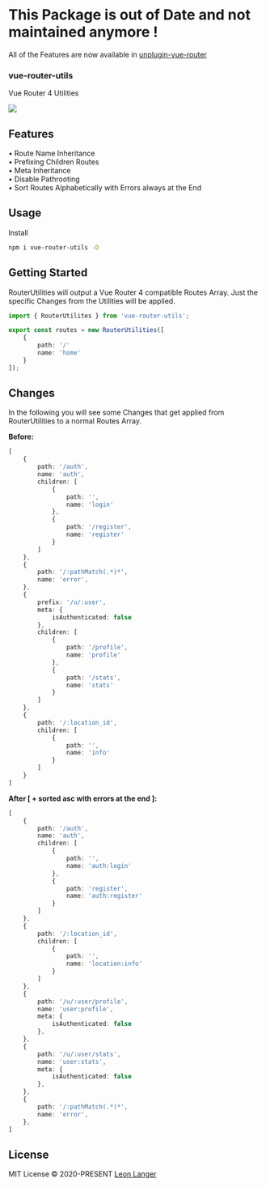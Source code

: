 
# This Package is out of Date and not maintained anymore !

All of the Features are now available in  [unplugin-vue-router](https://github.com/posva/unplugin-vue-router)


<h3 align="left">vue-router-utils</h2>

<p align="left">Vue Router 4 Utilities</p>

<p align="left">
<a href="https://www.npmjs.com/package/vue-router-utils">
<img src="https://img.shields.io/npm/v/vue-router-utils?color=222&style=flat-square">
</a>
</p>

## Features

• Route Name Inheritance
<br />
• Prefixing Children Routes
<br />
• Meta Inheritance
<br />
• Disable Pathrooting
<br />
• Sort Routes Alphabetically with Errors always at the End

## Usage

Install

```bash
npm i vue-router-utils -D
```

## Getting Started
RouterUtilities will output a Vue Router 4 compatible Routes Array.
Just the specific Changes from the Utilities will be applied.

```ts
import { RouterUtilites } from 'vue-router-utils';

export const routes = new RouterUtilities([
	{
		path: '/'
		name: 'home'
	}
]);
```

## Changes
In the following you will see some Changes that get applied from RouterUtilities to a normal Routes Array.

**Before:**
```ts
[
	{
		path: '/auth',
		name: 'auth',
		children: [
			{
				path: '',
				name: 'login'
			},
			{
				path: '/register',
				name: 'register'
			}
		]
	},
	{
		path: '/:pathMatch(.*)*',
		name: 'error',
	},
	{
		prefix: '/u/:user',
		meta: {
			isAuthenticated: false
		},
		children: [
			{
				path: '/profile',
				name: 'profile'
			},
			{
				path: '/stats',
				name: 'stats'
			}
		]
	},
	{
		path: '/:location_id',
		children: [
			{
				path: '',
				name: 'info'
			}
		]
	}
]
```

**After [ + sorted asc with errors at the end ]:**
```ts
[
	{
		path: '/auth',
		name: 'auth',
		children: [
			{
				path: '',
				name: 'auth:login'
			},
			{
				path: 'register',
				name: 'auth:register'
			}
		]
	},
	{
		path: '/:location_id',
		children: [
			{
				path: '',
				name: 'location:info'
			}
		]
	},
	{
		path: '/u/:user/profile',
		name: 'user:profile',
		meta: {
			isAuthenticated: false
		},
	},
	{
		path: '/u/:user/stats',
		name: 'user:stats',
		meta: {
			isAuthenticated: false
		},
	},
	{
		path: '/:pathMatch(.*)*',
		name: 'error',
	},
]
```

## License

MIT License © 2020-PRESENT [Leon Langer](https://github.com/subwaytime)
